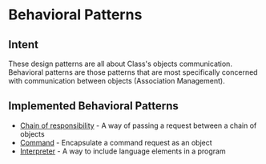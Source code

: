 # Behavioral Patterns


## Intent
These design patterns are all about Class's objects communication. Behavioral patterns are those patterns that are most specifically concerned with communication between objects (Association Management).


## Implemented Behavioral Patterns
* [Chain of responsibility](chainofresponsibility) - A way of passing a request between a chain of objects
* [Command](command) - Encapsulate a command request as an object
* [Interpreter](interpreter) - A way to include language elements in a program
